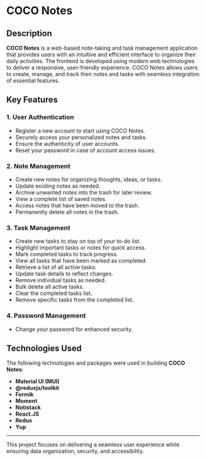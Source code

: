 # COCO Notes

## Description
**COCO Notes** is a web-based note-taking and task management application that provides users with an intuitive and efficient interface to organize their daily activities. The frontend is developed using modern web technologies to deliver a responsive, user-friendly experience. COCO Notes allows users to create, manage, and track their notes and tasks with seamless integration of essential features.

## Key Features

### 1. **User Authentication**
- Register a new account to start using COCO Notes.
- Securely access your personalized notes and tasks.
- Ensure the authenticity of user accounts.
- Reset your password in case of account access issues.

### 2. **Note Management**
- Create new notes for organizing thoughts, ideas, or tasks.
- Update existing notes as needed.
- Archive unwanted notes into the trash for later review.
- View a complete list of saved notes.
- Access notes that have been moved to the trash.
- Permanently delete all notes in the trash.

### 3. **Task Management**
- Create new tasks to stay on top of your to-do list.
- Highlight important tasks or notes for quick access.
- Mark completed tasks to track progress.
- View all tasks that have been marked as completed.
- Retrieve a list of all active tasks.
- Update task details to reflect changes.
- Remove individual tasks as needed.
- Bulk delete all active tasks.
- Clear the completed tasks list.
- Remove specific tasks from the completed list.

### 4. **Password Management**
- Change your password for enhanced security.

## Technologies Used
The following technologies and packages were used in building **COCO Notes**:


- **Material UI (MUI)**
- **@reduxjs/toolkit**
- **Formik**
- **Moment**
- **Notistack**
- **React.JS**
- **Redux**
- **Yup**

---
This project focuses on delivering a seamless user experience while ensuring data organization, security, and accessibility.
